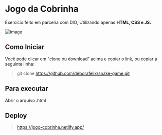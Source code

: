 # Jogo da Cobrinha 

Exercício feito em parceria com DIO, Utilizando apenas **HTML, CSS e JS.**

![image](https://user-images.githubusercontent.com/60484585/82766262-fe764900-9df3-11ea-98f4-1eeaa23ffe26.png)

## Como Iniciar 

Você pode clicar em "clone ou download" acima e copiar o link, ou copiar a seguinte linha: 
> git clone https://github.com/deborafelix/snake-game.git

## Para executar

Abrir o arquivo .html

## Deploy

> https://jogo-cobrinha.netlify.app/
